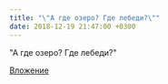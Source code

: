 ```yaml
---
title: "\"А где озеро? Где лебеди?\""
date: 2018-12-19 21:47:00 +0300
---
```


"А где озеро? Где лебеди?"

[Вложение](/assets/vk_photos/1/E8H0CXXt43A.jpg)
